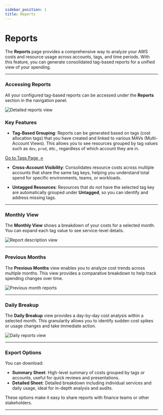 ```yaml
---
sidebar_position: 1
title: Reports
---
```


# Reports

The **Reports** page provides a comprehensive way to analyze your AWS costs and resource usage across accounts, tags, and time periods. With this feature, you can generate consolidated tag-based reports for a unified view of your spending.

---

### Accessing Reports

All your configured tag-based reports can be accessed under the **Reports** section in the navigation panel.

<div style={{ textAlign: 'center' }}>
  <img src="/img/reports/reports-detailed-view.png" alt="Detailed reports view" />
</div>

### Key Features

- **Tag-Based Grouping**: Reports can be generated based on tags (cost allocation tags) that you have created and linked to various MAVs (Multi-Account Views). This allows you to see resources grouped by tag values such as `dev`, `prod`, etc., regardless of which account they are in.

[Go to Tags Page →](./preferences/tags.md)

- **Cross-Account Visibility**: Consolidates resource costs across multiple accounts that share the same tag keys, helping you understand total spend for specific environments, teams, or workloads.

- **Untagged Resources**: Resources that do not have the selected tag key are automatically grouped under **Untagged**, so you can identify and address missing tags.

---

### Monthly View

The **Monthly View** shows a breakdown of your costs for a selected month. You can expand each tag value to see service-level details.

<div style={{ textAlign: 'center' }}>
  <img src="/img/reports/reports-description.png" alt="Report description view" />
</div>

---

### Previous Months

The **Previous Months** view enables you to analyze cost trends across multiple months. This view provides a comparative breakdown to help track spending changes over time.

<div style={{ textAlign: 'center' }}>
  <img src="/img/reports/reports-previous-month.png" alt="Previous month reports" />
</div>

---

### Daily Breakup

The **Daily Breakup** view provides a day-by-day cost analysis within a selected month. This granularity allows you to identify sudden cost spikes or usage changes and take immediate action.

<div style={{ textAlign: 'center' }}>
  <img src="/img/reports/reports-daily-view.png" alt="Daily reports view" />
</div>

---

### Export Options

You can download:

- **Summary Sheet**: High-level summary of costs grouped by tags or accounts, useful for quick reviews and presentations.
- **Detailed Sheet**: Detailed breakdown including individual services and daily usage, ideal for in-depth analysis and audits.

These options make it easy to share reports with finance teams or other stakeholders.

---